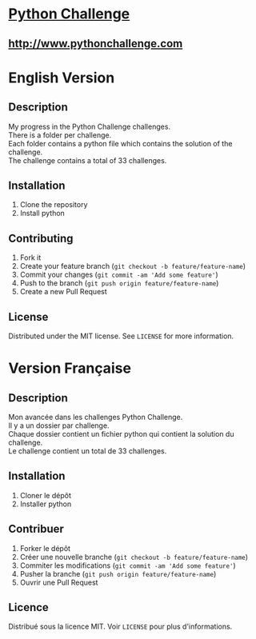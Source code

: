 # [Python Challenge](http://www.pythonchallenge.com)
## http://www.pythonchallenge.com

# English Version
## Description

My progress in the Python Challenge challenges. <br>
There is a folder per challenge. <br> Each folder contains a python file which contains the solution of the challenge. <br>
The challenge contains a total of 33 challenges.

## Installation

1. Clone the repository
2. Install python

## Contributing

1. Fork it
2. Create your feature branch (`git checkout -b feature/feature-name`)
3. Commit your changes (`git commit -am 'Add some feature'`)
4. Push to the branch (`git push origin feature/feature-name`)
5. Create a new Pull Request

## License

Distributed under the MIT license. See `LICENSE` for more information.


# Version Française
## Description

Mon avancée dans les challenges Python Challenge. <br>
Il y a un dossier par challenge. <br> Chaque dossier contient un fichier  python qui contient la solution du challenge. <br>
Le challenge contient un total de 33 challenges. 

## Installation

1. Cloner le dépôt
2. Installer python

## Contribuer

1. Forker le dépôt
2. Créer une nouvelle branche (`git checkout -b feature/feature-name`)
3. Commiter les modifications (`git commit -am 'Add some feature'`)
4. Pusher la branche (`git push origin feature/feature-name`)
5. Ouvrir une Pull Request

## Licence

Distribué sous la licence MIT. Voir `LICENSE` pour plus d'informations.